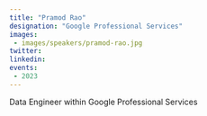 ```yaml
---
title: "Pramod Rao"
designation: "Google Professional Services"
images:
 - images/speakers/pramod-rao.jpg
twitter: 
linkedin: 
events:
 - 2023
---
```


Data Engineer within Google Professional Services